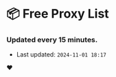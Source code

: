 # :package: Free Proxy List
### Updated every 15 minutes.

- Last updated: `2024-11-01 18:17`

:heart:
